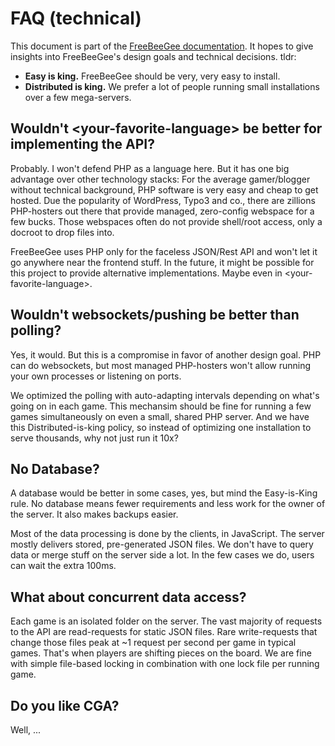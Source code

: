 # FAQ (technical)

This document is part of the [FreeBeeGee documentation](DOCS.md). It hopes to give insights into FreeBeeGee's design goals and technical decisions. tldr:

* **Easy is king.** FreeBeeGee should be very, very easy to install.
* **Distributed is king.** We prefer a lot of people running small installations over a few mega-servers.

## Wouldn't &lt;your-favorite-language&gt; be better for implementing the API?

Probably. I won't defend PHP as a language here. But it has one big advantage over other technology stacks: For the average gamer/blogger without technical background, PHP software is very easy and cheap to get hosted. Due the popularity of WordPress, Typo3 and co., there are zillions PHP-hosters out there that provide managed, zero-config webspace for a few bucks. Those webspaces often do not provide shell/root access, only a docroot to drop files into.

FreeBeeGee uses PHP only for the faceless JSON/Rest API and won't let it go anywhere near the frontend stuff. In the future, it might be possible for this project to provide alternative implementations. Maybe even in &lt;your-favorite-language&gt;.

## Wouldn't websockets/pushing be better than polling?

Yes, it would. But this is a compromise in favor of another design goal. PHP can do websockets, but most managed PHP-hosters won't allow running your own processes or listening on ports.

We optimized the polling with auto-adapting intervals depending on what's going on in each game. This mechansim should be fine for running a few games simultaneously on even a small, shared PHP server. And we have this Distributed-is-king policy, so instead of optimizing one installation to serve thousands, why not just run it 10x?

## No Database?

A database would be better in some cases, yes, but mind the Easy-is-King rule. No database means fewer requirements and less work for the owner of the server. It also makes backups easier.

Most of the data processing is done by the clients, in JavaScript. The server mostly delivers stored, pre-generated JSON files. We don't have to query data or merge stuff on the server side a lot. In the few cases we do, users can wait the extra 100ms.

## What about concurrent data access?

Each game is an isolated folder on the server. The vast majority of requests to the API are read-requests for static JSON files. Rare write-requests that change those files peak at ~1 request per second per game in typical games. That's when players are shifting pieces on the board. We are fine with simple file-based locking in combination with one lock file per running game.

## Do you like CGA?

Well, ...
